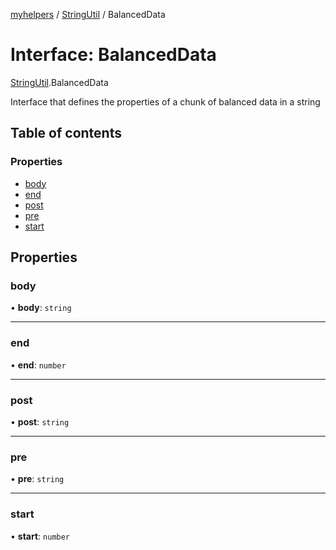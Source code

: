 [myhelpers](../README.md) / [StringUtil](../modules/StringUtil.md) / BalancedData

# Interface: BalancedData

[StringUtil](../modules/StringUtil.md).BalancedData

Interface that defines the properties of a chunk of balanced data in a string

## Table of contents

### Properties

- [body](StringUtil.BalancedData.md#body)
- [end](StringUtil.BalancedData.md#end)
- [post](StringUtil.BalancedData.md#post)
- [pre](StringUtil.BalancedData.md#pre)
- [start](StringUtil.BalancedData.md#start)

## Properties

### body

• **body**: `string`

___

### end

• **end**: `number`

___

### post

• **post**: `string`

___

### pre

• **pre**: `string`

___

### start

• **start**: `number`
